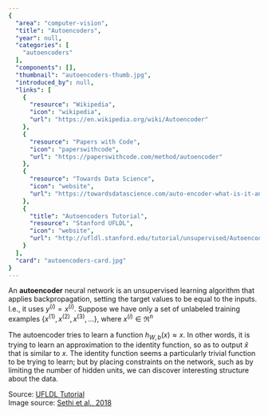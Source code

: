 ```yaml
---
{
  "area": "computer-vision",
  "title": "Autoencoders",
  "year": null,
  "categories": [
    "autoencoders"
  ],
  "components": [],
  "thumbnail": "autoencoders-thumb.jpg",
  "introduced_by": null,
  "links": [
    {
      "resource": "Wikipedia",
      "icon": "wikipedia",
      "url": "https://en.wikipedia.org/wiki/Autoencoder"
    },
    {
      "resource": "Papers with Code",
      "icon": "paperswithcode",
      "url": "https://paperswithcode.com/method/autoencoder"
    },
    {
      "resource": "Towards Data Science",
      "icon": "website",
      "url": "https://towardsdatascience.com/auto-encoder-what-is-it-and-what-is-it-used-for-part-1-3e5c6f017726"
    },
    {
      "title": "Autoencoders Tutorial",
      "resource": "Stanford UFLDL",
      "icon": "website",
      "url": "http://ufldl.stanford.edu/tutorial/unsupervised/Autoencoders/"
    }
  ],
  "card": "autoencoders-card.jpg"
}
---
```

An **autoencoder** neural network is an unsupervised learning algorithm that applies backpropagation, setting the target values to be equal to the inputs. I.e., it uses $\textstyle y^{(i)} = x^{(i)}$. Suppose we have only a set of unlabeled training examples $\textstyle \{x^{(1)}, x^{(2)}, x^{(3)}, \ldots\}$, where $\textstyle x^{(i)} \in \Re^{n}$  

The autoencoder tries to learn a function $\textstyle h_{W,b}(x) \approx x$. In other words, it is trying to learn an approximation to the identity function, so as to output $\textstyle \hat{x}$ that is similar to $\textstyle x$. The identity function seems a particularly trivial function to be trying to learn; but by placing constraints on the network, such as by limiting the number of hidden units, we can discover interesting structure about the data.  

Source: [UFLDL Tutorial](http://ufldl.stanford.edu/tutorial/unsupervised/Autoencoders/)  
Image source: [Sethi et al., 2018](https://arxiv.org/pdf/1803.07386.pdf)

